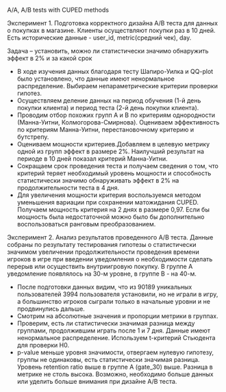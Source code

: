 A/A, A/B tests with CUPED methods

Эксперимент 1. Подготовка корректного дизайна A/B теста для данных о покупках в магазине. Клиенты осуществляют покупки раз в 10 дней. Есть исторические данные - user_id, metric(средний чек), day.


Задача – установить, можно ли статистически значимо обнаружить эффект в 2% и за какой срок

- В ходе изучения данных благодаря тесту Шапиро-Уилка и QQ-plot было установлено, что данные имеют ненормальное распределение. Выбираем непараметрические критерии проверки гипотез.
- Осуществляем деление данных на период обучения (1-й день покупки клиента) и период теста (2-й день покупки клиента).
- Проводим отбор похожих групп А и В по критериям однородности (Манна-Уитни, Колмогорова-Смирнова). Оцениваем эффективность по критериям Манна-Уитни, перестановочному критерию и бутстрепу.
- Оцениваем мощности критериев.Добавляем в целевую метрику одной из групп эффект в размере 2%. Наилучший результат на периоде в 10 дней показал критерий Манна-Уитни.
- Сокращаем срок проведения теста и получаем сведения о том, что критерий теряет необходимый уровень мощности и способность статистически значимо обнаруживать эффект в 2% на продолжительности теста в 4 дня.
- Для увеличения мощности критерия воспользуемся методом уменьшения вариации при сохранении матожидания CUPED. Получаем мощность критерия на 2 днях в размере 0,97. Если бы мощность была недостаточной можно было бы дополнительно воспользоваться ранговым преобразованием.



Эксперимент 2. Анализ результатов проведенного А/В теста. Данные собраны по результату тестирования гипотезы о статистически значимом увеличении продолжительности проведения времени игроков в игре при введении уведомления о необходимости сделать перерыв или осуществить внутриигровую покупку. В группе А уведомление появлялось на 30-м уровне, в группе В - на 40-м. 

- После подготовки данных видим, что из 90189 уникальных пользователей 3994 пользователя установили, но не играли в игру, а большинство игроков сыграли только в начальные уровни и не продвинулись дальше.
- Смотрим на абсолютные значения и пропорции метрики в группах.
- Проверим, есть ли статистически значимая разница между группами, продолжившим играть после 1 и 7 дня. Данные имеют ненормальное распределение. Используем t-критерий Стьюдента для проверки Н0. 
- p-value меньше уровня значимости, отвергаем нулевую гипотезу, группы не одинаковы, есть статистически значимая разница. Уровень retention ratio выше в группе А (gate_30) выше. Разница в метрике не столь высока. Возможно, необходимо больше данных или уделить больше внимания при дизайне A/B теста.
